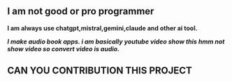 ## **I am not good or pro programmer**

**I am always use chatgpt,mistral,gemini,claude and other ai tool.**

***I make audio book apps. i am basically youtube video show this hmm not show video so convert video is audio.***

## CAN YOU CONTRIBUTION THIS PROJECT
